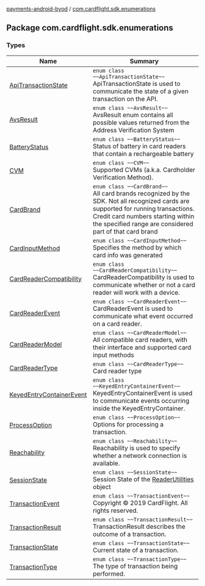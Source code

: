 [payments-android-byod](../index.md) / [com.cardflight.sdk.enumerations](./index.md)

## Package com.cardflight.sdk.enumerations

### Types

| Name | Summary |
|---|---|
| [ApiTransactionState](-api-transaction-state/index.md) | `enum class ~~ApiTransactionState~~`<br>ApiTransactionState is used to communicate the state of a given transaction on the API. |
| [AvsResult](-avs-result/index.md) | `enum class ~~AvsResult~~`<br>AvsResult enum contains all possible values returned from the Address Verification System |
| [BatteryStatus](-battery-status/index.md) | `enum class ~~BatteryStatus~~`<br>Status of battery in card readers that contain a rechargeable battery |
| [CVM](-c-v-m/index.md) | `enum class ~~CVM~~`<br>Supported CVMs (a.k.a. Cardholder Verification Method). |
| [CardBrand](-card-brand/index.md) | `enum class ~~CardBrand~~`<br>All card brands recognized by the SDK. Not all recognized cards are supported for running transactions. Credit card numbers starting within the specified range are considered part of that card brand |
| [CardInputMethod](-card-input-method/index.md) | `enum class ~~CardInputMethod~~`<br>Specifies the method by which card info was generated |
| [CardReaderCompatibility](-card-reader-compatibility/index.md) | `enum class ~~CardReaderCompatibility~~`<br>CardReaderCompatibility is used to communicate whether or not a card reader will work with a device. |
| [CardReaderEvent](-card-reader-event/index.md) | `enum class ~~CardReaderEvent~~`<br>CardReaderEvent is used to communicate what event occurred on a card reader. |
| [CardReaderModel](-card-reader-model/index.md) | `enum class ~~CardReaderModel~~`<br>All compatible card readers, with their interface and supported card input methods |
| [CardReaderType](-card-reader-type/index.md) | `enum class ~~CardReaderType~~`<br>Card reader type |
| [KeyedEntryContainerEvent](-keyed-entry-container-event/index.md) | `enum class ~~KeyedEntryContainerEvent~~`<br>KeyedEntryContainerEvent is used to communicate events occurring inside the KeyedEntryContainer. |
| [ProcessOption](-process-option/index.md) | `enum class ~~ProcessOption~~`<br>Options for processing a transaction. |
| [Reachability](-reachability/index.md) | `enum class ~~Reachability~~`<br>Reachability is used to specify whether a network connection is available. |
| [SessionState](-session-state/index.md) | `enum class ~~SessionState~~`<br>Session State of the [ReaderUtilities](#) object |
| [TransactionEvent](-transaction-event/index.md) | `enum class ~~TransactionEvent~~`<br>Copyright © 2019 CardFlight. All rights reserved. |
| [TransactionResult](-transaction-result/index.md) | `enum class ~~TransactionResult~~`<br>TransactionResult describes the outcome of a transaction. |
| [TransactionState](-transaction-state/index.md) | `enum class ~~TransactionState~~`<br>Current state of a transaction. |
| [TransactionType](-transaction-type/index.md) | `enum class ~~TransactionType~~`<br>The type of transaction being performed. |
